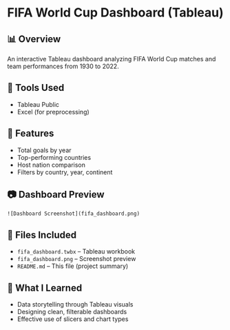 # FIFA World Cup Dashboard (Tableau)

## 📊 Overview
An interactive Tableau dashboard analyzing FIFA World Cup matches and team performances from 1930 to 2022.

## 🔧 Tools Used
- Tableau Public
- Excel (for preprocessing)

## 📌 Features
- Total goals by year
- Top-performing countries
- Host nation comparison
- Filters by country, year, continent

## 📷 Dashboard Preview
`![Dashboard Screenshot](fifa_dashboard.png)`

## 📂 Files Included
- `fifa_dashboard.twbx` – Tableau workbook
- `fifa_dashboard.png` – Screenshot preview
- `README.md` – This file (project summary)


## 🧠 What I Learned
- Data storytelling through Tableau visuals
- Designing clean, filterable dashboards
- Effective use of slicers and chart types
